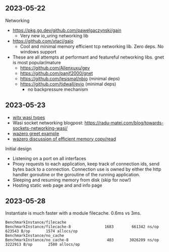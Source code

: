 

## 2023-05-22

Networking

- https://pkg.go.dev/github.com/pawelgaczynski/gain
    - Very new io_uring networking lib
- https://github.com/xtaci/gaio
    - Cool and minimal memory efficient tcp networking lib. Zero deps. No windows support
- These are all attempts at performant and featureful networking libs. gnet is most popular/mature
    - https://github.com/Allenxuxu/gev
    - https://github.com/panjf2000/gnet
    - https://github.com/lesismal/nbio (minimal deps)
    - https://github.com/tidwall/evio (minimal deps)
        - no backpressure mechanism

## 2023-05-23

- [witx wasi types](https://github.com/WebAssembly/WASI/blob/a206794fea66118945a520f6e0af3754cc51860b/phases/snapshot/witx/typenames.witx)
- Wasi socket networking blogpost: https://radu-matei.com/blog/towards-sockets-networking-wasi/
- [wazero greet example](https://github.com/tetratelabs/wazero/blob/4aca6fbd0e6404b30e86d4cfd97f7a465926fe7c/examples/allocation/tinygo/greet.go)
- [wazero discussion of efficient memory copy/read](https://github.com/tetratelabs/wazero/issues/525)

Initial design
- Listening on a port on all interfaces
- Proxy requests to each application, keep track of connection ids, send bytes back to a connection. Connection use is owned by either the http handler goroutine or the goroutine of the running application.
- Sleeping and resuming memory from disk (skip for now!)
- Hosting static web page and and info page

## 2023-05-28

Instantiate is much faster with a module filecache. 0.6ms vs 3ms.
```
BenchmarkInstance/filecache
BenchmarkInstance/filecache-8         	    1683	    661342 ns/op	  623543 B/op	    1574 allocs/op
BenchmarkInstance/no_cache
BenchmarkInstance/no_cache-8          	     403	   3026209 ns/op	 3222913 B/op	    2580 allocs/op
```

